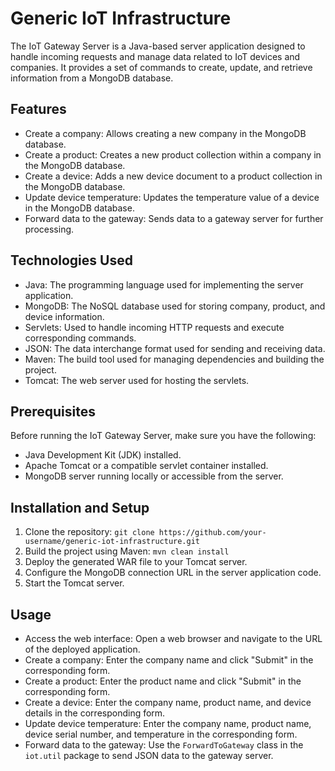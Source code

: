 # Generic IoT Infrastructure

The IoT Gateway Server is a Java-based server application designed to handle incoming requests and manage data related to IoT devices and companies. It provides a set of commands to create, update, and retrieve information from a MongoDB database.

## Features

- Create a company: Allows creating a new company in the MongoDB database.
- Create a product: Creates a new product collection within a company in the MongoDB database.
- Create a device: Adds a new device document to a product collection in the MongoDB database.
- Update device temperature: Updates the temperature value of a device in the MongoDB database.
- Forward data to the gateway: Sends data to a gateway server for further processing.

## Technologies Used

- Java: The programming language used for implementing the server application.
- MongoDB: The NoSQL database used for storing company, product, and device information.
- Servlets: Used to handle incoming HTTP requests and execute corresponding commands.
- JSON: The data interchange format used for sending and receiving data.
- Maven: The build tool used for managing dependencies and building the project.
- Tomcat: The web server used for hosting the servlets.

## Prerequisites

Before running the IoT Gateway Server, make sure you have the following:

- Java Development Kit (JDK) installed.
- Apache Tomcat or a compatible servlet container installed.
- MongoDB server running locally or accessible from the server.

## Installation and Setup

1. Clone the repository: `git clone https://github.com/your-username/generic-iot-infrastructure.git`
2. Build the project using Maven: `mvn clean install`
3. Deploy the generated WAR file to your Tomcat server.
4. Configure the MongoDB connection URL in the server application code.
5. Start the Tomcat server.

## Usage

- Access the web interface: Open a web browser and navigate to the URL of the deployed application.
- Create a company: Enter the company name and click "Submit" in the corresponding form.
- Create a product: Enter the product name and click "Submit" in the corresponding form.
- Create a device: Enter the company name, product name, and device details in the corresponding form.
- Update device temperature: Enter the company name, product name, device serial number, and temperature in the corresponding form.
- Forward data to the gateway: Use the `ForwardToGateway` class in the `iot.util` package to send JSON data to the gateway server.
